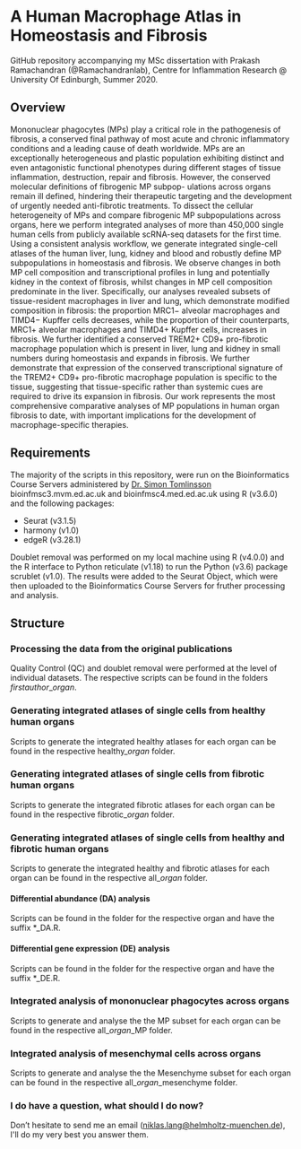 # A Human Macrophage Atlas in Homeostasis and Fibrosis
GitHub repository accompanying my MSc dissertation with Prakash Ramachandran (@Ramachandranlab), Centre for Inflammation Research @ University Of Edinburgh, Summer 2020.

## Overview 

Mononuclear phagocytes (MPs) play a critical role in the pathogenesis of fibrosis, a conserved final pathway of most acute and chronic inflammatory conditions and a leading cause of death worldwide. 
MPs are an exceptionally heterogeneous and plastic population exhibiting distinct and even antagonistic functional phenotypes during different stages of tissue inflammation, destruction, repair and fibrosis. 
However, the conserved molecular definitions of fibrogenic MP subpop- ulations across organs remain ill defined, hindering their therapeutic targeting and the development of urgently needed anti-fibrotic treatments. 
To dissect the cellular heterogeneity of MPs and compare fibrogenic MP subpopulations across organs, here we perform integrated analyses of more than 450,000 single human cells from publicly available scRNA-seq datasets for the first time. 
Using a consistent analysis workflow, we generate integrated single-cell atlases of the human liver, lung, kidney and blood and robustly define MP subpopulations in homeostasis and fibrosis. 
We observe changes in both MP cell composition and transcriptional profiles in lung and potentially kidney in the context of fibrosis, whilst changes in MP cell composition predominate in the liver.
Specifically, our analyses revealed subsets of tissue-resident macrophages in liver and lung, which demonstrate modified composition in fibrosis: 
the proportion MRC1− alveolar macrophages and TIMD4− Kupffer cells decreases, while the proportion of their counterparts, MRC1+ alveolar macrophages and TIMD4+ Kupffer cells, increases in fibrosis. 
We further identified a conserved TREM2+ CD9+ pro-fibrotic macrophage population which is present in liver, lung and kidney in small numbers during homeostasis and expands in fibrosis. 
We further demonstrate that expression of the conserved transcriptional signature of the TREM2+ CD9+ pro-fibrotic macrophage population is specific to the tissue, suggesting that tissue-specific rather than systemic cues are required to drive its expansion in fibrosis.
Our work represents the most comprehensive comparative analyses of MP populations in human organ fibrosis to date, with important implications for the development of macrophage-specific therapies.

## Requirements

The majority of the scripts in this repository, were run on the Bioinformatics Course Servers administered by [Dr. Simon Tomlinsson](mailto:simon.tomlinson@ed.ac.uk)
bioinfmsc3.mvm.ed.ac.uk and bioinfmsc4.med.ed.ac.uk using R (v3.6.0) and the following packages:

- Seurat (v3.1.5)
- harmony (v1.0)
- edgeR (v3.28.1)

Doublet removal was performed on my local machine using R (v4.0.0) and the R interface to Python reticulate (v1.18) to run the Python (v3.6) package scrublet (v1.0). 
The results were added to the Seurat Object, which were then uploaded to the Bioinformatics Course Servers for fruther processing and analysis.

## Structure

### Processing the data from the original publications
Quality Control (QC) and doublet removal were performed at the level of individual datasets. The respective scripts can be found in the folders *firstauthor*_*organ*.

### Generating integrated atlases of single cells from healthy human organs
Scripts to generate the integrated healthy atlases for each organ can be found in the respective healthy_*organ* folder.

### Generating integrated atlases of single cells from fibrotic human organs
Scripts to generate the integrated fibrotic atlases for each organ can be found in the respective fibrotic_*organ* folder.

### Generating integrated atlases of single cells from healthy and fibrotic human organs
Scripts to generate the integrated healthy and fibrotic atlases for each organ can be found in the respective all_*organ* folder.

#### Differential abundance (DA) analysis 
Scripts can be found in the folder for the respective organ and have the suffix *_DA.R.

#### Differential gene expression (DE) analysis
Scripts can be found in the folder for the respective organ and have the suffix *_DE.R.

### Integrated analysis of mononuclear phagocytes across organs
Scripts to generate and analyse the the MP subset for each organ can be found in the respective all_*organ*_MP folder.

### Integrated analysis of mesenchymal cells across organs
Scripts to generate and analyse the the Mesenchyme subset for each organ can be found in the respective all_*organ*_mesenchyme folder.

### I do have a question, what should I do now?
Don’t hesitate to send me an email (niklas.lang@helmholtz-muenchen.de), I'll do my very best you answer them.

